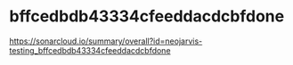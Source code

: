 # bffcedbdb43334cfeeddacdcbfdone
https://sonarcloud.io/summary/overall?id=neojarvis-testing_bffcedbdb43334cfeeddacdcbfdone

